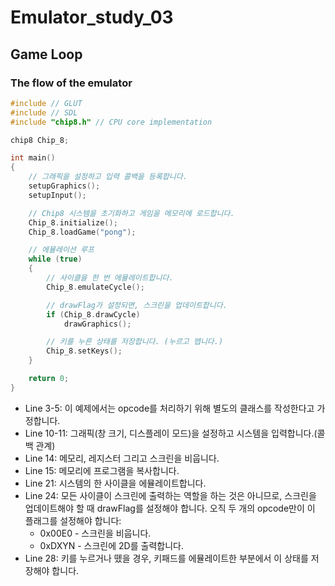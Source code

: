# **Emulator_study_03**
## Game Loop
### The flow of the emulator
~~~ c++
#include // GLUT
#include // SDL
#include "chip8.h" // CPU core implementation

chip8 Chip_8;

int main()
{
    // 그래픽을 설정하고 입력 콜백을 등록합니다.
    setupGraphics();
    setupInput();

    // Chip8 시스템을 초기화하고 게임을 메모리에 로드합니다.
    Chip_8.initialize();
    Chip_8.loadGame("pong");

    // 에뮬레이션 루프
    while (true)
    {
        // 사이클을 한 번 에뮬레이트합니다.
        Chip_8.emulateCycle();

        // drawFlag가 설정되면, 스크린을 업데이트합니다.
        if (Chip_8.drawCycle)
            drawGraphics();

        // 키를 누른 상태를 저장합니다. (누르고 뗍니다.)
        Chip_8.setKeys();
    }

    return 0;
}
~~~
- Line 3-5: 이 예제에서는 opcode를 처리하기 위해 별도의 클래스를 작성한다고 가정합니다.  
- Line 10-11: 그래픽(창 크기, 디스플레이 모드)을 설정하고 시스템을 입력합니다.(콜백 관계)  
- Line 14: 메모리, 레지스터 그리고 스크린을 비웁니다.  
- Line 15: 메모리에 프로그램을 복사합니다.  
- Line 21: 시스템의 한 사이클을 에뮬레이트합니다.  
- Line 24: 모든 사이클이 스크린에 출력하는 역할을 하는 것은 아니므로, 스크린을 업데이트해야 할 때 drawFlag를 설정해야 합니다. 오직 두 개의 opcode만이 이 플래그를 설정해야 합니다:  
    - 0x00E0 - 스크린을 비웁니다.  
    - 0xDXYN - 스크린에 2D를 출력합니다.  
- Line 28: 키를 누르거나 뗐을 경우, 키패드를 에뮬레이트한 부분에서 이 상태를 저장해야 합니다.